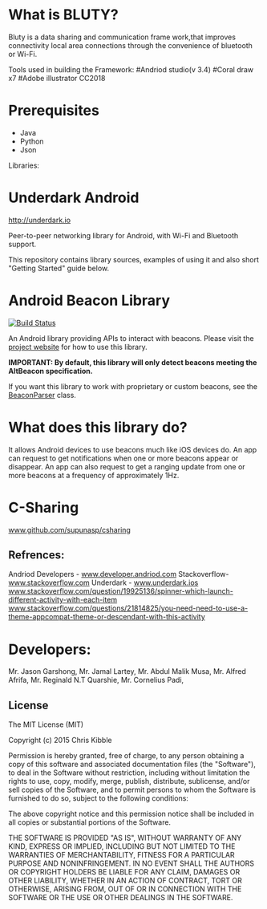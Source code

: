# What is BLUTY?

Bluty is a data sharing and communication frame work,that improves connectivity local area connections through the convenience of bluetooth or Wi-Fi.

Tools used in building the Framework:
#Andriod studio(v 3.4)
#Coral draw x7
#Adobe illustrator CC2018
 
# Prerequisites

* Java
* Python
* Json


Libraries:
# Underdark Android
http://underdark.io

Peer-to-peer networking library for Android, with Wi-Fi and Bluetooth support.

This repository contains library sources, examples of using it and also short "Getting Started" guide below.


# Android Beacon Library

[![Build Status](https://circleci.com/gh/AltBeacon/android-beacon-library.png?circle-token=4e11fb0dccaa8b98bc67fdbe38b179e4a7d07c27)](https://circleci.com/gh/AltBeacon/android-beacon-library)

An Android library providing APIs to interact with beacons.  Please visit the
[project website](http://altbeacon.github.io/android-beacon-library/) for how to use this library.

**IMPORTANT:  By default, this library will only detect beacons meeting the AltBeacon specification.**

If you want this library to work with proprietary or custom beacons, see the [BeaconParser](http://altbeacon.github.io/android-beacon-library/javadoc/org/altbeacon/beacon/BeaconParser.html) class.

# What does this library do?

It allows Android devices to use beacons much like iOS devices do.  An app can request to get notifications when one
or more beacons appear or disappear.  An app can also request to get a ranging update from one or more beacons
at a frequency of approximately 1Hz.

# C-Sharing
www.github.com/supunasp/csharing


## Refrences:
Andriod Developers - www.developer.andriod.com
Stackoverflow- www.stackoverflow.com
Underdark  - www.underdark.ios
www.stackoverflow.com/question/19925136/spinner-which-launch-different-activity-with-each-item
www.stackoverflow.com/questions/21814825/you-need-need-to-use-a-theme-appcompat-theme-or-descendant-with-this-activity



# Developers:

Mr. Jason Garshong,
Mr. Jamal Lartey, 
Mr. Abdul Malik Musa,
Mr. Alfred Afrifa,
Mr. Reginald N.T Quarshie,
Mr. Cornelius Padi,


## License
 
The MIT License (MIT)

Copyright (c) 2015 Chris Kibble

Permission is hereby granted, free of charge, to any person obtaining a copy of this software and associated documentation files (the "Software"), to deal in the Software without restriction, including without limitation the rights to use, copy, modify, merge, publish, distribute, sublicense, and/or sell copies of the Software, and to permit persons to whom the Software is furnished to do so, subject to the following conditions:

The above copyright notice and this permission notice shall be included in all copies or substantial portions of the Software.

THE SOFTWARE IS PROVIDED "AS IS", WITHOUT WARRANTY OF ANY KIND, EXPRESS OR IMPLIED, INCLUDING BUT NOT LIMITED TO THE WARRANTIES OF MERCHANTABILITY, FITNESS FOR A PARTICULAR PURPOSE AND NONINFRINGEMENT. IN NO EVENT SHALL THE AUTHORS OR COPYRIGHT HOLDERS BE LIABLE FOR ANY CLAIM, DAMAGES OR OTHER LIABILITY, WHETHER IN AN ACTION OF CONTRACT, TORT OR OTHERWISE, ARISING FROM, OUT OF OR IN CONNECTION WITH THE SOFTWARE OR THE USE OR OTHER DEALINGS IN THE SOFTWARE.
















